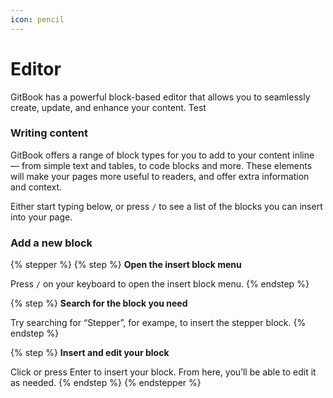 ```yaml
---
icon: pencil
---
```


# Editor

GitBook has a powerful block-based editor that allows you to seamlessly create, update, and enhance your content. Test

### Writing content

GitBook offers a range of block types for you to add to your content inline — from simple text and tables, to code blocks and more. These elements will make your pages more useful to readers, and offer extra information and context.

Either start typing below, or press `/` to see a list of the blocks you can insert into your page.

### Add a new block

{% stepper %}
{% step %}
**Open the insert block menu**

Press `/` on your keyboard to open the insert block menu.
{% endstep %}

{% step %}
**Search for the block you need**

Try searching for “Stepper”, for exampe, to insert the stepper block.
{% endstep %}

{% step %}
**Insert and edit your block**

Click or press Enter to insert your block. From here, you’ll be able to edit it as needed.
{% endstep %}
{% endstepper %}
